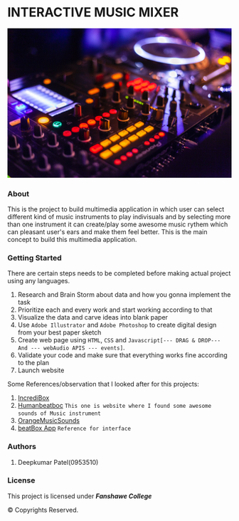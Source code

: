# INTERACTIVE MUSIC MIXER

![Main Screen Image](images/mainImage.jpeg)

### About

This is the project to build multimedia application in which user can select different kind of music instruments to play indivisuals and by selecting more than one instrument it can create/play some awesome music rythem which can pleasant user's ears and make them feel better. This is the main concept to build this multimedia application. 

### Getting Started

There are certain steps needs to be completed before making actual project using any languages.
1. Research and Brain Storm about data and how you gonna implement the task
2. Prioritize each and every work and start working according to that
3. Visualize the data and carve ideas into blank paper
4. Use ```Adobe Illustrator``` and ```Adobe Photoshop``` to create digital design from your best paper sketch
5. Create web page using ```HTML```, ```CSS``` and ```Javascript[--- DRAG & DROP--- And --- webAudio APIS --- events]```.
6. Validate your code and make sure that everything works fine according to the plan 
7. Launch website

Some References/observation that I looked after for this projects:

1. [IncrediBox](https://iconstore.co/)
2. [Humanbeatboc](https://www.humanbeatbox.com/filter/miscellaneous-effects) ```This one is website where I found some awesome sounds of Music instrument```
3. [OrangeMusicSounds](http://www.orangefreesounds.com/category/music/classical-music/)
4. [beatBox App](https://play.google.com/store/apps/details?id=com.appbott.music.player&hl=en) ```Reference for interface```


### Authors

1. Deepkumar Patel(0953510)

### License

This project is licensed under ***Fanshawe College***

© Copyrights Reserved.
